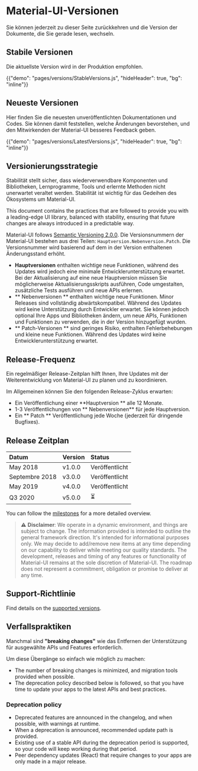 # Material-UI-Versionen

<p class="description">Sie können jederzeit zu dieser Seite zurückkehren und die Version der Dokumente, die Sie gerade lesen, wechseln.</p>

## Stabile Versionen

Die aktuellste Version wird in der Produktion empfohlen.

{{"demo": "pages/versions/StableVersions.js", "hideHeader": true, "bg": "inline"}}

## Neueste Versionen

Hier finden Sie die neuesten unveröffentlichten Dokumentationen und Codes. Sie können damit feststellen, welche Änderungen bevorstehen, und den Mitwirkenden der Material-UI besseres Feedback geben.

{{"demo": "pages/versions/LatestVersions.js", "hideHeader": true, "bg": "inline"}}

## Versionierungsstrategie

Stabilität stellt sicher, dass wiederverwendbare Komponenten und Bibliotheken, Lernprogramme, Tools und erlernte Methoden nicht unerwartet veraltet werden. Stabilität ist wichtig für das Gedeihen des Ökosystems um Material-UI.

This document contains the practices that are followed to provide you with a leading-edge UI library, balanced with stability, ensuring that future changes are always introduced in a predictable way.

Material-UI follows [Semantic Versioning 2.0.0](https://semver.org/). Die Versionsnummern der Material-UI bestehen aus drei Teilen: `Hauptversion.Nebenversion.Patch`. Die Versionsnummer wird basierend auf dem in der Version enthaltenen Änderungsstand erhöht.

- **Hauptversionen** enthalten wichtige neue Funktionen, während des Updates wird jedoch eine minimale Entwicklerunterstützung erwartet. Bei der Aktualisierung auf eine neue Hauptversion müssen Sie möglicherweise Aktualisierungsskripts ausführen, Code umgestalten, zusätzliche Tests ausführen und neue APIs erlernen.
- ** Nebenversionen ** enthalten wichtige neue Funktionen. Minor Releases sind vollständig abwärtskompatibel. Während des Updates wird keine Unterstützung durch Entwickler erwartet. Sie können jedoch optional Ihre Apps und Bibliotheken ändern, um neue APIs, Funktionen und Funktionen zu verwenden, die in der Version hinzugefügt wurden.
- ** Patch-Versionen ** sind geringes Risiko, enthalten Fehlerbehebungen und kleine neue Funktionen. Während des Updates wird keine Entwicklerunterstützung erwartet.

## Release-Frequenz

Ein regelmäßiger Release-Zeitplan hilft Ihnen, Ihre Updates mit der Weiterentwicklung von Material-UI zu planen und zu koordinieren.

Im Allgemeinen können Sie den folgenden Release-Zyklus erwarten:

- Ein Veröffentlichung einer **Hauptversion ** alle 12 Monate.
- 1-3 Veröffentlichungen von ** Nebenversionen** für jede Hauptversion.
- Ein ** Patch ** Veröffentlichung jede Woche (jederzeit für dringende Bugfixes).

## Release Zeitplan

| Datum          | Version | Status         |
|:-------------- |:------- |:-------------- |
| May 2018       | v1.0.0  | Veröffentlicht |
| Septembre 2018 | v3.0.0  | Veröffentlicht |
| May 2019       | v4.0.0  | Veröffentlicht |
| Q3 2020        | v5.0.0  | ⏳              |


You can follow the [milestones](https://github.com/mui-org/material-ui/milestones) for a more detailed overview.

> ⚠️ **Disclaimer**: We operate in a dynamic environment, and things are subject to change. The information provided is intended to outline the general framework direction. It's intended for informational purposes only. We may decide to add/remove new items at any time depending on our capability to deliver while meeting our quality standards. The development, releases and timing of any features or functionality of Material-UI remains at the sole discretion of Material-UI. The roadmap does not represent a commitment, obligation or promise to deliver at any time.

## Support-Richtlinie

Find details on the [supported versions](/getting-started/support/#supported-versions).

## Verfallspraktiken

Manchmal sind **"breaking changes"** wie das Entfernen der Unterstützung für ausgewählte APIs und Features erforderlich.

Um diese Übergänge so einfach wie möglich zu machen:

- The number of breaking changes is minimized, and migration tools provided when possible.
- The deprecation policy described below is followed, so that you have time to update your apps to the latest APIs and best practices.

### Deprecation policy

- Deprecated features are announced in the changelog, and when possible, with warnings at runtime.
- When a deprecation is announced, recommended update path is provided.
- Existing use of a stable API during the deprecation period is supported, so your code will keep working during that period.
- Peer dependency updates (React) that require changes to your apps are only made in a major release.